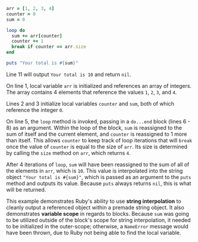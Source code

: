 ```Ruby
arr = [1, 2, 3, 4]
counter = 0
sum = 0

loop do  
  sum += arr[counter]  
  counter += 1  
  break if counter == arr.size
end 

puts "Your total is #{sum}"
```
Line 11 will output `Your total is 10` and return `nil`.

On line 1, local variable `arr` is initialized and references an array of integers. The array contains 4 elements that reference the values `1`, `2`, `3`, and `4`.

Lines 2 and 3 initialize local variables `counter` and `sum`, both of which reference the integer `0`.

On line 5, the `loop` method is invoked, passing in a `do...end` block (lines 6 - 8) as an argument. Within the loop of the block, `sum` is reassigned to the sum of itself and the current element, and `counter` is reassigned to 1 more than itself. This allows `counter` to keep track of loop iterations that will `break` once the value of `counter` is equal to the size of `arr`. Its size is determined by calling the `size` method on `arr`, which returns `4`.

After 4 iterations of `loop`, `sum` will have been reassigned to the sum of all of the elements in `arr`, which is `10`. This value is interpolated into the string object `"Your total is #{sum}"`, which is passed as an argument to the `puts` method and outputs its value. Because `puts` always returns `nil`, this is what will be returned.

This example demonstrates Ruby's ability to use **string interpolation** to cleanly output a referenced object within a premade string object. It also demonstrates **variable scope** in regards to blocks. Because `sum` was going to be utilized outside of the block's scope for string interpolation, it needed to be initialized in the outer-scope; otherwise, a `NameError` message would have been thrown, due to Ruby not being able to find the local variable.